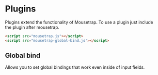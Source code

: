 # Plugins

Plugins extend the functionality of Mousetrap.  To use a plugin just include the plugin after mousetrap.

```html
<script src="mousetrap.js"></script>
<script src="mousetrap-global-bind.js"></script>
```

## Global bind

Allows you to set global bindings that work even inside of input fields.


